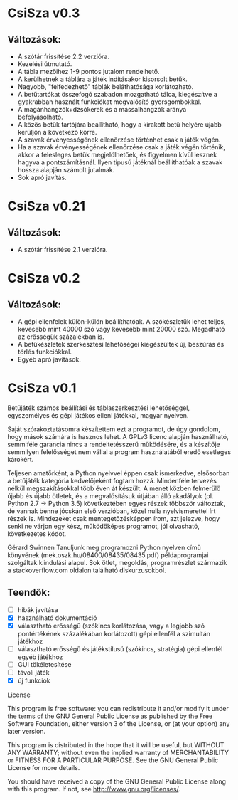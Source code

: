 # CsiSza v0.3

## Változások:
- A szótár frissítése 2.2 verzióra.
- Kezelési útmutató.
- A tábla mezőihez 1-9 pontos jutalom rendelhető.
- A kerülhetnek a táblára a játék indításakor kisorsolt betűk.
- Nagyobb, "felfedezhető" táblák beláthatósága korlátozható.
- A betűtartókat összefogó szabadon mozgatható tálca, kiegészítve a gyakrabban használt funkciókat megvalósító gyorsgombokkal.
- A magánhangzók+dzsókerek és a mássalhangzók aránya befolyásolható.
- A közös betűk tartójára beállítható, hogy a kirakott betű helyére újabb kerüljön a következő körre. 
- A szavak érvényességének ellenőrzése történhet csak a játék végén.
- Ha a szavak érvényességének ellenőrzése csak a játék végén történik, akkor a felesleges betűk megjelölhetőek, és figyelmen kívül     lesznek hagyva a pontszámításnál. Ilyen típusú játéknál beállíthatóak a szavak hossza alapján számolt jutalmak.  
- Sok apró javítás.

# CsiSza v0.21

## Változások:

- A szótár frissítése 2.1 verzióra. 
 
# CsiSza v0.2

## Változások:

- A gépi ellenfelek külön-külön beállíthatóak. A szókészletük lehet teljes, kevesebb mint 40000 szó vagy kevesebb mint 20000 szó. Megadható az erősségük százalékban is. 
- A betűkészletek szerkesztési lehetőségei kiegészültek új, beszúrás és törlés funkciókkal. 
- Egyéb apró javítások.

# CsiSza v0.1

Betűjáték számos beállítási és táblaszerkesztési lehetőséggel, egyszemélyes
és gépi játékos elleni játékkal, magyar nyelven.

Saját szórakoztatásomra készítettem ezt a programot, de úgy gondolom, hogy mások számára is hasznos
lehet. A GPLv3 licenc alapján használható, semmiféle garancia nincs a rendeltetésszerű működésére,
és a készítője semmilyen felelősséget nem vállal a program használatából eredő esetleges károkért.

Teljesen amatőrként, a Python nyelvvel éppen csak ismerkedve, elsősorban a betűjáték kategória kedvelőjeként
fogtam hozzá. Mindenféle tervezés nélkül megszakításokkal több éven át készült. A menet közben felmerülő újabb
és újabb ötletek, és a megvalósításuk útjában álló akadályok (pl. Python 2.7 -> Python 3.5) következtében egyes
részek többször változtak, de vannak benne jócskán első verzióban, közel nulla nyelvismerettel írt részek is.
Mindezeket csak mentegetőzésképpen írom, azt jelezve, hogy senki ne várjon egy kész, működőképes programot,
jól olvasható, következetes kódot.

Gérard Swinnen Tanuljunk meg programozni Python nyelven című könyvének (mek.oszk.hu/08400/08435/08435.pdf)
példaprogramjai szolgáltak kiindulási alapul. Sok ötlet, megoldás, programrészlet származik
a stackoverflow.com oldalon található diskurzusokból.

## Teendők:
  - [ ] hibák javítása
  - [x] használható dokumentáció
  - [x] választható erősségű (szókincs korlátozása, vagy a legjobb szó pontértékének százalékában
        korlátozott) gépi ellenfél a szimultán játékhoz
  - [ ] választható erősségű és játékstílusú (szókincs, stratégia) gépi ellenfél egyéb játékhoz
  - [ ] GUI tökéletesítése
  - [ ] távoli játék
  - [x] új funkciók

License

This program is free software: you can redistribute it and/or modify
it under the terms of the GNU General Public License as published by
the Free Software Foundation, either version 3 of the License, or
(at your option) any later version.

This program is distributed in the hope that it will be useful,
but WITHOUT ANY WARRANTY; without even the implied warranty of
MERCHANTABILITY or FITNESS FOR A PARTICULAR PURPOSE.  See the
GNU General Public License for more details.

You should have received a copy of the GNU General Public License
along with this program.  If not, see <http://www.gnu.org/licenses/>.
